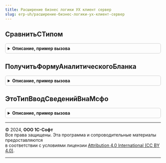 ```yaml
---
title: Расширение бизнес логики УХ клиент сервер
slug: erp-uh/расширение-бизнес-логики-ух-клиент-сервер
---
```



## СравнитьСТипом
<details style="margin: 1em 0; padding: 0.5em; border: 1px solid #ccc; border-radius: 6px;">

<summary style="font-weight: bold; cursor: pointer;">Описание, пример вызова</summary>

```bsl

Функция СравнитьСТипом(ТипВход, СтрокаТипаВход) Экспорт
```

Пример вызова
```bsl
Результат = РасширениеБизнесЛогикиУХКлиентСервер.СравнитьСТипом(ТипВход, СтрокаТипаВход) 
```
</details>

## ПолучитьФормуАналитическогоБланка
<details style="margin: 1em 0; padding: 0.5em; border: 1px solid #ccc; border-radius: 6px;">

<summary style="font-weight: bold; cursor: pointer;">Описание, пример вызова</summary>

```bsl

Функция ПолучитьФормуАналитическогоБланка() Экспорт
```

Пример вызова
```bsl
Результат = РасширениеБизнесЛогикиУХКлиентСервер.ПолучитьФормуАналитическогоБланка() 
```
</details>

## ЭтоТипВводСведенийВнаМсфо
<details style="margin: 1em 0; padding: 0.5em; border: 1px solid #ccc; border-radius: 6px;">

<summary style="font-weight: bold; cursor: pointer;">Описание, пример вызова</summary>

```bsl

Функция ЭтоТипВводСведенийВнаМсфо(ТипДокумента) Экспорт
```

Пример вызова
```bsl
Результат = РасширениеБизнесЛогикиУХКлиентСервер.ЭтоТипВводСведенийВнаМсфо(ТипДокумента) 
```
</details>

---

© 2024, **ООО 1С-Софт**  
Все права защищены. Эта программа и сопроводительные материалы предоставляются  
в соответствии с условиями лицензии [Attribution 4.0 International (CC BY 4.0)](https://creativecommons.org/licenses/by/4.0/legalcode).

---

